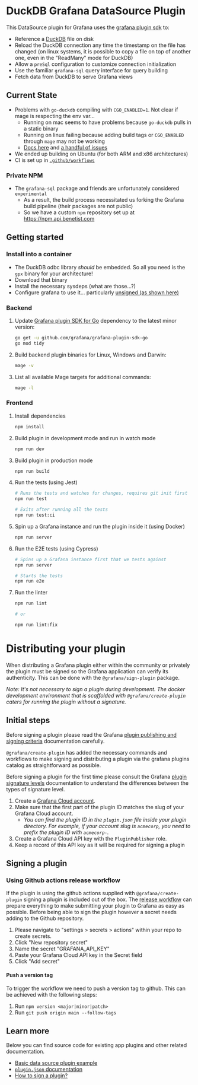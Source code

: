 # DuckDB Grafana DataSource Plugin

This DataSource plugin for Grafana uses the [grafana plugin sdk](todo) to:

- Reference a [DuckDB](TODO) file on disk
- Reload the DuckDB connection any time the timestamp on the file has changed
  (on linux systems, it is possible to copy a file on top of another one, even in the "ReadMany" mode for DuckDB)
- Allow a `preSql` configuration to customize connection initialization
- Use the familiar `grafana-sql` query interface for query building
- Fetch data from DuckDB to serve Grafana views

## Current State

- Problems with `go-duckdb` compiling with `CGO_ENABLED=1`. Not clear if mage is respecting the env var...
  - Running on mac seems to have problems because `go-duckdb` pulls in a static binary
  - Running on linux failing because adding build tags or `CGO_ENABLED` through `mage` may not be working
  - [Docs here](https://github.com/marcboeker/go-duckdb?tab=readme-ov-file)
    and [a handful of issues](https://github.com/marcboeker/go-duckdb/issues?q=is%3Aissue+undefined%3A+conn+is%3Aopen)
- We ended up building on Ubuntu (for both ARM and x86 architectures)
- CI is set up in [`.github/workflows`](./.github/workflows)
### Private NPM
- The `grafana-sql` package and friends are unfortunately considered `experimental`
  - As a result, the build process necessitated us forking the Grafana build pipeline (their packages are not public)
  - So we have a custom `npm` repository set up at https://npm.api.benetist.com

## Getting started

### Install into a container

- The DuckDB odbc library _should_ be embedded. So all you need is the `gpx` binary for your architecture!
- Download that binary
- Install the necessary sysdeps (what are those...?)
- Configure grafana to use it... particularly [unsigned (as shown here)](./docker-compose.yaml)

### Backend

1. Update [Grafana plugin SDK for Go](https://grafana.com/developers/plugin-tools/key-concepts/backend-plugins/grafana-plugin-sdk-for-go) dependency to the latest minor version:

   ```bash
   go get -u github.com/grafana/grafana-plugin-sdk-go
   go mod tidy
   ```

2. Build backend plugin binaries for Linux, Windows and Darwin:

   ```bash
   mage -v
   ```

3. List all available Mage targets for additional commands:

   ```bash
   mage -l
   ```

### Frontend

1. Install dependencies

   ```bash
   npm install
   ```

2. Build plugin in development mode and run in watch mode

   ```bash
   npm run dev
   ```

3. Build plugin in production mode

   ```bash
   npm run build
   ```

4. Run the tests (using Jest)

   ```bash
   # Runs the tests and watches for changes, requires git init first
   npm run test

   # Exits after running all the tests
   npm run test:ci
   ```

5. Spin up a Grafana instance and run the plugin inside it (using Docker)

   ```bash
   npm run server
   ```

6. Run the E2E tests (using Cypress)

   ```bash
   # Spins up a Grafana instance first that we tests against
   npm run server

   # Starts the tests
   npm run e2e
   ```

7. Run the linter

   ```bash
   npm run lint

   # or

   npm run lint:fix
   ```

# Distributing your plugin

When distributing a Grafana plugin either within the community or privately the plugin must be signed so the Grafana application can verify its authenticity. This can be done with the `@grafana/sign-plugin` package.

_Note: It's not necessary to sign a plugin during development. The docker development environment that is scaffolded with `@grafana/create-plugin` caters for running the plugin without a signature._

## Initial steps

Before signing a plugin please read the Grafana [plugin publishing and signing criteria](https://grafana.com/legal/plugins/#plugin-publishing-and-signing-criteria) documentation carefully.

`@grafana/create-plugin` has added the necessary commands and workflows to make signing and distributing a plugin via the grafana plugins catalog as straightforward as possible.

Before signing a plugin for the first time please consult the Grafana [plugin signature levels](https://grafana.com/legal/plugins/#what-are-the-different-classifications-of-plugins) documentation to understand the differences between the types of signature level.

1. Create a [Grafana Cloud account](https://grafana.com/signup).
2. Make sure that the first part of the plugin ID matches the slug of your Grafana Cloud account.
   - _You can find the plugin ID in the `plugin.json` file inside your plugin directory. For example, if your account slug is `acmecorp`, you need to prefix the plugin ID with `acmecorp-`._
3. Create a Grafana Cloud API key with the `PluginPublisher` role.
4. Keep a record of this API key as it will be required for signing a plugin

## Signing a plugin

### Using Github actions release workflow

If the plugin is using the github actions supplied with `@grafana/create-plugin` signing a plugin is included out of the box. The [release workflow](./.github/workflows/release.yml) can prepare everything to make submitting your plugin to Grafana as easy as possible. Before being able to sign the plugin however a secret needs adding to the Github repository.

1. Please navigate to "settings > secrets > actions" within your repo to create secrets.
2. Click "New repository secret"
3. Name the secret "GRAFANA_API_KEY"
4. Paste your Grafana Cloud API key in the Secret field
5. Click "Add secret"

#### Push a version tag

To trigger the workflow we need to push a version tag to github. This can be achieved with the following steps:

1. Run `npm version <major|minor|patch>`
2. Run `git push origin main --follow-tags`

## Learn more

Below you can find source code for existing app plugins and other related documentation.

- [Basic data source plugin example](https://github.com/grafana/grafana-plugin-examples/tree/master/examples/datasource-basic#readme)
- [`plugin.json` documentation](https://grafana.com/developers/plugin-tools/reference/plugin-json)
- [How to sign a plugin?](https://grafana.com/developers/plugin-tools/publish-a-plugin/sign-a-plugin)
